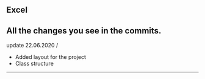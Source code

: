 Excel
---
All the changes you see in the commits.
---
update 22.06.2020 /
- Added layout for the project
- Class structure
---
